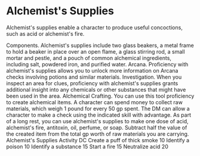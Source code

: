 # Alchemist's Supplies

 Alchemist's supplies enable a character to produce useful concoctions, such as acid or alchemist's fire.

Components. Alchemist's supplies include two glass beakers, a metal frame to hold a beaker in place over an open flame, a glass stirring rod, a small mortar and pestle, and a pouch of common alchemical ingredients, including salt, powdered iron, and purified water. Arcana. Proficiency with alchemist's supplies allows you to unlock more information on Arcana checks involving potions and similar materials. Investigation. When you inspect an area for clues, proficiency with alchemist's supplies grants additional insight into any chemicals or other substances that might have been used in the area. Alchemical Crafting. You can use this tool proficiency to create alchemical items. A character can spend money to collect raw materials, which weigh 1 pound for every 50 gp spent. The DM can allow a character to make a check using the indicated skill with advantage. As part of a long rest, you can use alchemist's supplies to make one dose of acid, alchemist's fire, antitoxin, oil, perfume, or soap. Subtract half the value of the created item from the total gp worth of raw materials you are carrying. Alchemist's Supplies Activity DC Create a puff of thick smoke 10 Identify a poison 10 Identify a substance 15 Start a fire 15 Neutralize acid 20 

